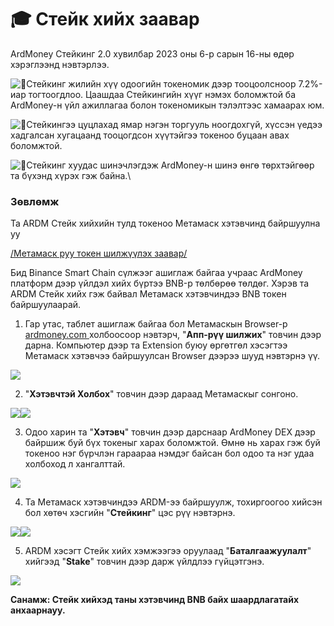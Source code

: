 # 🎓 Стейк хийх заавар

ArdMoney Стейкинг 2.0 хувилбар 2023 оны 6-р сарын 16-ны өдөр хэрэглээнд нэвтэрлээ. &#x20;

&#x20;![📌](https://static.xx.fbcdn.net/images/emoji.php/v9/t5/1.5/16/1f4cc.png)Стейкинг жилийн хүү одоогийн токеномик дээр тооцоолсноор 7.2%-иар тогтоогдлоо. Цаашдаа Стейкингийн хүүг нэмэх боломжтой ба ArdMoney-н үйл ажиллагаа болон токеномикын тэлэлтээс хамаарах юм.

![📌](https://static.xx.fbcdn.net/images/emoji.php/v9/t5/1.5/16/1f4cc.png)Стейкингээ цуцлахад ямар нэгэн торгууль ноогдохгүй, хүссэн үедээ хадгалсан хугацаанд тооцогдсон хүүтэйгээ токеноо буцаан авах боломжтой.

![📌](https://static.xx.fbcdn.net/images/emoji.php/v9/t5/1.5/16/1f4cc.png)Стейкинг хуудас шинэчлэгдэж ArdMoney-н шинэ өнгө төрхтэйгөөр та бүхэнд хүрэх гэж байна.\


### Зөвлөмж&#x20;

Та ARDM Стейк хийхийн тулд токеноо Метамаск хэтэвчинд байршуулна уу&#x20;

[/Метамаск руу токен шилжүүлэх заавар/ ](https://www.facebook.com/ardmoney/posts/pfbid02AfdsFDVuA6w6DYnBcnb16FAzg5FHGGWMMxrH2BgaGL6ZWRoLvWTVgGugDtG87sJil)

Бид Binance Smart Chain сүлжээг ашиглаж байгаа учраас ArdMoney платформ дээр үйлдэл хийх бүртээ BNB-р төлбөрөө төлдөг. Хэрэв та ARDM Стейк хийх гэж байвал Метамаск хэтэвчиндээ BNB токен байршуулаарай. &#x20;

1. Гар утас, таблет ашиглаж байгаа бол Метамаскын Browser-р [ardmoney.com ](https://ardmoney.com)холбоосоор нэвтэрч, "**Апп-рүү шилжих**" товчин дээр дарна. Компьютер дээр та Extension буюу өргөтгөл хэсэгтээ Метамаск хэтэвчээ байршуулсан Browser дээрээ шууд нэвтэрнэ үү.&#x20;

![](<../../.gitbook/assets/image (10).png>)

2. "**Хэтэвчтэй Холбох**" товчин дээр дараад Метамаскыг сонгоно.&#x20;

![](<../../.gitbook/assets/image (4).png>)![](<../../.gitbook/assets/image (7).png>)



3. Одоо харин та "**Хэтэвч**" товчин дээр дарснаар ArdMoney DEX дээр байршиж буй бүх токеныг харах боломжтой. Өмнө нь харах гэж буй токеноо нэг бүрчлэн гараараа нэмдэг байсан бол одоо та нэг удаа холбоход л хангалттай.&#x20;

&#x20;![](<../../.gitbook/assets/image (16).png>)



4. Та Метамаск хэтэвчиндээ АRDM-ээ байршуулж, тохиргоогоо хийсэн бол хөтөч хэсгийн "**Стейкинг**" цэс рүү нэвтэрнэ.&#x20;

![](<../../.gitbook/assets/image (15).png>)![](<../../.gitbook/assets/image (18).png>)

5. ARDM хэсэгт Стейк хийх хэмжээгээ оруулаад "**Баталгаажуулалт**" хийгээд "**Stake**" товчин дээр дарж үйлдлээ гүйцэтгэнэ.&#x20;

![](<../../.gitbook/assets/image (19).png>)

**Санамж: Стейк хийхэд таны хэтэвчинд BNB байх шаардлагатайх анхаарнауу.**&#x20;
